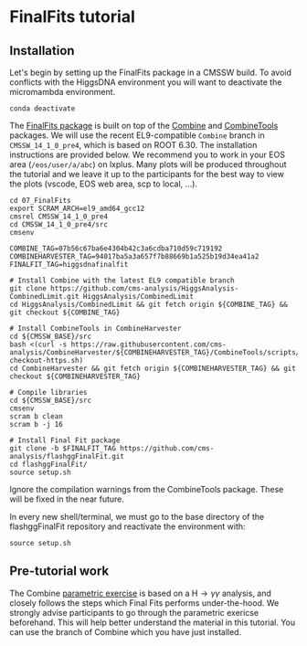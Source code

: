 # FinalFits tutorial

## Installation
Let's begin by setting up the FinalFits package in a CMSSW build. To avoid conflicts with the HiggsDNA environment you will want to deactivate the micromambda environment.
```
conda deactivate
```

The [FinalFits package](https://github.com/cms-analysis/flashggFinalFit/tree/dev_higgsdnafinalfit) is built on top of the [Combine](http://cms-analysis.github.io/HiggsAnalysis-CombinedLimit/latest/) and [CombineTools](https://github.com/cms-analysis/CombineHarvester/tree/main/CombineTools) packages. We will use the recent EL9-compatible `Combine` branch in `CMSSW_14_1_0_pre4`, which is based on ROOT 6.30. The installation instructions are provided below. We recommend you to work in your EOS area (`/eos/user/a/abc`) on lxplus. Many plots will be produced throughout the tutorial and we leave it up to the participants for the best way to view the plots (vscode, EOS web area, scp to local, ...).
```
cd 07_FinalFits
export SCRAM_ARCH=el9_amd64_gcc12
cmsrel CMSSW_14_1_0_pre4
cd CMSSW_14_1_0_pre4/src
cmsenv

COMBINE_TAG=07b56c67ba6e4304b42c3a6cdba710d59c719192
COMBINEHARVESTER_TAG=94017ba5a3a657f7b88669b1a525b19d34ea41a2
FINALFIT_TAG=higgsdnafinalfit

# Install Combine with the latest EL9 compatible branch
git clone https://github.com/cms-analysis/HiggsAnalysis-CombinedLimit.git HiggsAnalysis/CombinedLimit
cd HiggsAnalysis/CombinedLimit && git fetch origin ${COMBINE_TAG} && git checkout ${COMBINE_TAG}

# Install CombineTools in CombineHarvester
cd ${CMSSW_BASE}/src
bash <(curl -s https://raw.githubusercontent.com/cms-analysis/CombineHarvester/${COMBINEHARVESTER_TAG}/CombineTools/scripts/sparse-checkout-https.sh)
cd CombineHarvester && git fetch origin ${COMBINEHARVESTER_TAG} && git checkout ${COMBINEHARVESTER_TAG}

# Compile libraries
cd ${CMSSW_BASE}/src
cmsenv
scram b clean
scram b -j 16

# Install Final Fit package
git clone -b $FINALFIT_TAG https://github.com/cms-analysis/flashggFinalFit.git
cd flashggFinalFit/
source setup.sh
```

Ignore the compilation warnings from the CombineTools package. These will be fixed in the near future. 

In every new shell/terminal, we must go to the base directory of the flashggFinalFit repository and reactivate the environment with:
```
source setup.sh
```

## Pre-tutorial work
The Combine [parametric exercise](http://cms-analysis.github.io/HiggsAnalysis-CombinedLimit/latest/tutorial2023/parametric_exercise/) is based on a H$\rightarrow\gamma\gamma$ analysis, and closely follows the steps which Final Fits performs under-the-hood. We strongly advise participants to go through the parametric exericse beforehand. This will help better understand the material in this tutorial. You can use the branch of Combine which you have just installed. 